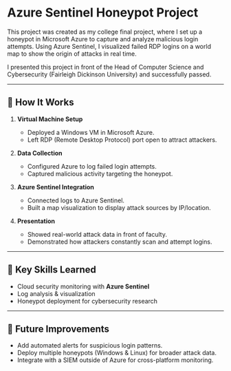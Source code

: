 # Azure Sentinel Honeypot Project  

This project was created as my college final project, where I set up a honeypot in Microsoft Azure to capture and analyze malicious login attempts. Using Azure Sentinel, I visualized failed RDP logins on a world map to show the origin of attacks in real time.  

I presented this project in front of the Head of Computer Science and Cybersecurity (Fairleigh Dickinson University) and successfully passed.

---

## 🔹 How It Works  

1. **Virtual Machine Setup**  
   - Deployed a Windows VM in Microsoft Azure.  
   - Left RDP (Remote Desktop Protocol) port open to attract attackers.  

2. **Data Collection**  
   - Configured Azure to log failed login attempts.  
   - Captured malicious activity targeting the honeypot.  

3. **Azure Sentinel Integration**  
   - Connected logs to Azure Sentinel.  
   - Built a map visualization to display attack sources by IP/location.  

4. **Presentation**  
   - Showed real-world attack data in front of faculty.  
   - Demonstrated how attackers constantly scan and attempt logins.  

---

## 🔹 Key Skills Learned  
- Cloud security monitoring with **Azure Sentinel**  
- Log analysis & visualization  
- Honeypot deployment for cybersecurity research  

---

## 🔹 Future Improvements  
- Add automated alerts for suspicious login patterns.  
- Deploy multiple honeypots (Windows & Linux) for broader attack data.  
- Integrate with a SIEM outside of Azure for cross-platform monitoring.  


 

